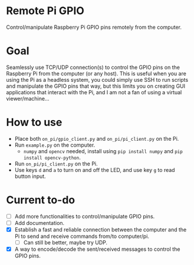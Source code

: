 # Remote Pi GPIO

Control/manipulate Raspberry Pi GPIO pins remotely from the computer.

# Goal

Seamlessly use TCP/UDP connection(s) to control the GPIO pins on the Raspberry Pi from the computer (or any host). This is useful when you are using the Pi as a headless system, you could simply use SSH to run scripts and manipulate the GPIO pins that way, but this limits you on creating GUI applications that interact with the Pi, and I am not a fan of using a virtual viewer/machine...


# How to use

- Place both `on_pi/gpio_client.py` and `on_pi/pi_client.py` on the Pi.
- Run `example.py` on the computer.
    - `numpy` and `opencv` needed, install using `pip install numpy` and `pip install opencv-python`.
- Run `on_pi/pi_client.py` on the Pi.
- Use keys `d` and `a` to turn on and off the LED, and use key `g` to read button input.


# Current to-do

- [ ] Add more functionalities to control/manipulate GPIO pins.
- [ ] Add documentation.
- [x] Establish a fast and reliable connection between the computer and the Pi to send and receive commands from/to computer/pi.
    - [ ] Can still be better, maybe try UDP.
- [x] A way to encode/decode the sent/received messages to control the GPIO pins.
